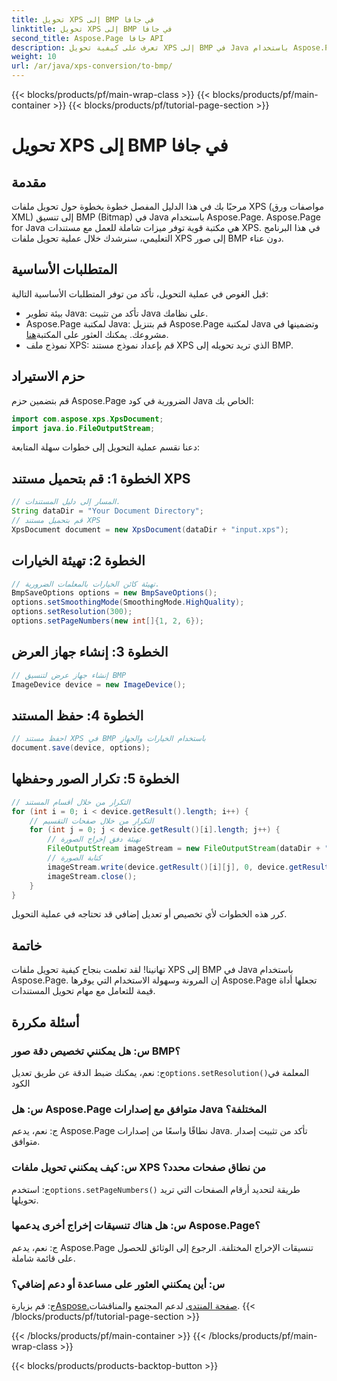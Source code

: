 ```yaml
---
title: تحويل XPS إلى BMP في جافا
linktitle: تحويل XPS إلى BMP في جافا
second_title: Aspose.Page جافا API
description: تعرف على كيفية تحويل XPS إلى BMP في Java باستخدام Aspose.Page. اتبع دليلنا السهل لتحويل المستندات بكفاءة وعالية الجودة.
weight: 10
url: /ar/java/xps-conversion/to-bmp/
---
```


{{< blocks/products/pf/main-wrap-class >}}
{{< blocks/products/pf/main-container >}}
{{< blocks/products/pf/tutorial-page-section >}}

# تحويل XPS إلى BMP في جافا

## مقدمة
مرحبًا بك في هذا الدليل المفصل خطوة بخطوة حول تحويل ملفات XPS (مواصفات ورق XML) إلى تنسيق BMP (Bitmap) في Java باستخدام Aspose.Page. Aspose.Page for Java هي مكتبة قوية توفر ميزات شاملة للعمل مع مستندات XPS. في هذا البرنامج التعليمي، سنرشدك خلال عملية تحويل ملفات XPS إلى صور BMP دون عناء.
## المتطلبات الأساسية
قبل الغوص في عملية التحويل، تأكد من توفر المتطلبات الأساسية التالية:
- بيئة تطوير Java: تأكد من تثبيت Java على نظامك.
-  Aspose.Page لمكتبة Java: قم بتنزيل Aspose.Page لمكتبة Java وتضمينها في مشروعك. يمكنك العثور على المكتبة[هنا](https://releases.aspose.com/page/java/).
- نموذج ملف XPS: قم بإعداد نموذج مستند XPS الذي تريد تحويله إلى BMP.
## حزم الاستيراد
قم بتضمين حزم Aspose.Page الضرورية في كود Java الخاص بك:
```java
import com.aspose.xps.XpsDocument;
import java.io.FileOutputStream;
```
دعنا نقسم عملية التحويل إلى خطوات سهلة المتابعة:
## الخطوة 1: قم بتحميل مستند XPS
```java
// المسار إلى دليل المستندات.
String dataDir = "Your Document Directory";
// قم بتحميل مستند XPS
XpsDocument document = new XpsDocument(dataDir + "input.xps");
```
## الخطوة 2: تهيئة الخيارات
```java
// تهيئة كائن الخيارات بالمعلمات الضرورية.
BmpSaveOptions options = new BmpSaveOptions();
options.setSmoothingMode(SmoothingMode.HighQuality);
options.setResolution(300);
options.setPageNumbers(new int[]{1, 2, 6});
```
## الخطوة 3: إنشاء جهاز العرض
```java
// إنشاء جهاز عرض لتنسيق BMP
ImageDevice device = new ImageDevice();
```
## الخطوة 4: حفظ المستند
```java
// احفظ مستند XPS في BMP باستخدام الخيارات والجهاز
document.save(device, options);
```
## الخطوة 5: تكرار الصور وحفظها
```java
// التكرار من خلال أقسام المستند
for (int i = 0; i < device.getResult().length; i++) {
    // التكرار من خلال صفحات التقسيم
    for (int j = 0; j < device.getResult()[i].length; j++) {
        // تهيئة دفق إخراج الصورة
        FileOutputStream imageStream = new FileOutputStream(dataDir + "XPStoBMP" + "_" + (i + 1) + "_" + (j + 1) + ".bmp");
        // كتابة الصورة
        imageStream.write(device.getResult()[i][j], 0, device.getResult()[i][j].length);
        imageStream.close();
    }
}
```
كرر هذه الخطوات لأي تخصيص أو تعديل إضافي قد تحتاجه في عملية التحويل.
## خاتمة
تهانينا! لقد تعلمت بنجاح كيفية تحويل ملفات XPS إلى BMP في Java باستخدام Aspose.Page. إن المرونة وسهولة الاستخدام التي يوفرها Aspose.Page تجعلها أداة قيمة للتعامل مع مهام تحويل المستندات.
## أسئلة مكررة
### س: هل يمكنني تخصيص دقة صور BMP؟
 ج: نعم، يمكنك ضبط الدقة عن طريق تعديل`options.setResolution()`المعلمة في الكود
### س: هل Aspose.Page متوافق مع إصدارات Java المختلفة؟
ج: نعم، يدعم Aspose.Page نطاقًا واسعًا من إصدارات Java. تأكد من تثبيت إصدار متوافق.
### س: كيف يمكنني تحويل ملفات XPS من نطاق صفحات محدد؟
 ج: استخدم`options.setPageNumbers()` طريقة لتحديد أرقام الصفحات التي تريد تحويلها.
### س: هل هناك تنسيقات إخراج أخرى يدعمها Aspose.Page؟
ج: نعم، يدعم Aspose.Page تنسيقات الإخراج المختلفة. الرجوع إلى الوثائق للحصول على قائمة شاملة.
### س: أين يمكنني العثور على مساعدة أو دعم إضافي؟
 ج: قم بزيارة[Aspose.صفحة المنتدى](https://forum.aspose.com/c/page/39) لدعم المجتمع والمناقشات.
{{< /blocks/products/pf/tutorial-page-section >}}

{{< /blocks/products/pf/main-container >}}
{{< /blocks/products/pf/main-wrap-class >}}

{{< blocks/products/products-backtop-button >}}
